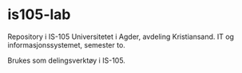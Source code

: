 # is105-lab
Repository i IS-105
Universitetet i Agder, avdeling Kristiansand.
IT og informasjonssystemet, semester to.

Brukes som delingsverktøy i IS-105. 
